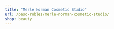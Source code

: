 ```yaml
---
title: "Merle Norman Cosmetic Studio"
url: /paso-robles/merle-norman-cosmetic-studio/
shop: beauty
---
```

